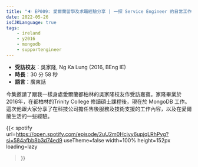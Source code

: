 ```yaml
---
title: "🔉 EP009: 愛爾蘭留學及求職經驗分享 | 一探 Service Engineer 的日常工作"
date: 2022-05-26
isCJKLanguage: true
tags:
    - ireland
    - y2016
    - mongodb
    - supportengineer
---
```


- **受訪校友**：吳家隆, Ng Ka Lung (2016, BEng IE)
- **時長**：30 分 58 秒
- **語言**：廣東話

<!--more-->

今集邀請了跟我一樣身處愛爾蘭都柏林的吳家隆校友作受訪嘉賓。家隆畢業於2016年，在都柏林的Trinity College 修讀碩士課程後，現在於 MongoDB 工作。這次他跟大家分享了在科技公司擔任售後服務及技術支援的工作內容，以及在愛爾蘭生活的一些經驗。

{{< spotify 
  url=https://open.spotify.com/episode/2uU2m0Hcjyy6upjqLRhPyg?si=584afbb8b3d74ed9
  useTheme=false
  width=100%
  height=152px
  loading=lazy
>}}
